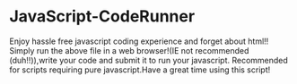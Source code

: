 # JavaScript-CodeRunner
Enjoy hassle free javascript coding experience and forget about html!!
Simply run the above file in a web browser!(IE not recommended (duh!!)),write your code and submit it to run your javascript.
Recommended for scripts requiring pure javascript.Have a great time using this script!
